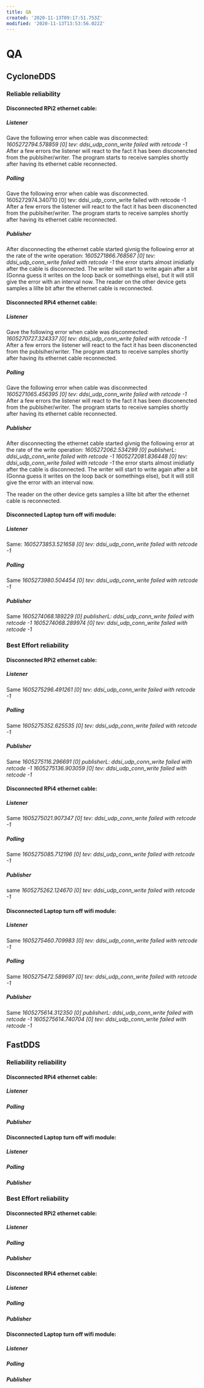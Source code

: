```yaml
---
title: QA
created: '2020-11-13T09:17:51.753Z'
modified: '2020-11-13T13:53:56.022Z'
---
```


# QA

## CycloneDDS

### Reliable reliability
#### Disconnected RPi2 ethernet cable:
##### Listener
Gave the following error when cable was disconmected: 
*1605272794.578859 [0]        tev: ddsi_udp_conn_write failed with retcode -1*
After a few errors the listener will react to the fact it has been disconencted from the publsiher/writer.
The program starts to receive samples shortly after having its ethernet cable reconnected.

##### Polling
Gave the following error when cable was disconmected.
1605272974.340710 [0]        tev: ddsi_udp_conn_write failed with retcode -1
After a few errors the listener will react to the fact it has been disconencted from the publsiher/writer.
The program starts to receive samples shortly after having its ethernet cable reconnected.

##### Publisher
After disconnecting the ethernet cable started givnig the following error at the rate of the write operation:
*1605271866.768567 [0]        tev: ddsi_udp_conn_write failed with retcode -1*
the error starts almost imidiatly after the cable is disconnected. The writer will start to write again after a bit (Gonna guess it writes on the loop back or somethings else), but it will still give the error with an interval now.
The reader on the other device gets samples a lillte bit after the ethernet cable is reconnected.

#### Disconnected RPi4 ethernet cable:
##### Listener
Gave the following error when cable was disconmected: 
*1605270727.324337 [0]        tev: ddsi_udp_conn_write failed with retcode -1*
After a few errors the listener will react to the fact it has been disconencted from the publsiher/writer.
The program starts to receive samples shortly after having its ethernet cable reconnected.

##### Polling
Gave the following error when cable was disconmected
*1605271065.456395 [0]        tev: ddsi_udp_conn_write failed with retcode -1*
After a few errors the listener will react to the fact it has been disconencted from the publsiher/writer.
The program starts to receive samples shortly after having its ethernet cable reconnected.

##### Publisher
After disconnecting the ethernet cable started givnig the following error at the rate of the write operation:
*1605272062.534299 [0] publisherL: ddsi_udp_conn_write failed with retcode -1*
*1605272081.836448 [0]        tev: ddsi_udp_conn_write failed with retcode -1*
the error starts almost imidiatly after the cable is disconnected. The writer will start to write again after a bit (Gonna guess it writes on the loop back or somethings else), but it will still give the error with an interval now.

The reader on the other device gets samples a lillte bit after the ethernet cable is reconnected.

#### Disconnected Laptop turn off wifi module:
##### Listener
Same:
*1605273853.521658 [0]        tev: ddsi_udp_conn_write failed with retcode -1*

##### Polling
Same
*1605273980.504454 [0]        tev: ddsi_udp_conn_write failed with retcode -1*

##### Publisher
Same
*1605274068.189229 [0] publisherL: ddsi_udp_conn_write failed with retcode -1*
*1605274068.289974 [0]        tev: ddsi_udp_conn_write failed with retcode -1*



### Best Effort reliability
#### Disconnected RPi2 ethernet cable:
##### Listener
Same
*1605275296.491261 [0]        tev: ddsi_udp_conn_write failed with retcode -1*

##### Polling
Same
*1605275352.625535 [0]        tev: ddsi_udp_conn_write failed with retcode -1*

##### Publisher
Same
*1605275116.296691 [0] publisherL: ddsi_udp_conn_write failed with retcode -1*
*1605275136.903059 [0]        tev: ddsi_udp_conn_write failed with retcode -1*


#### Disconnected RPi4 ethernet cable:
##### Listener
Same
*1605275021.907347 [0]        tev: ddsi_udp_conn_write failed with retcode -1*

##### Polling
Same
*1605275085.712196 [0]        tev: ddsi_udp_conn_write failed with retcode -1*

##### Publisher
same
*1605275262.124670 [0]        tev: ddsi_udp_conn_write failed with retcode -1*


#### Disconnected Laptop turn off wifi module:
##### Listener
Same
*1605275460.709983 [0]        tev: ddsi_udp_conn_write failed with retcode -1*
##### Polling
Same
*1605275472.589697 [0]        tev: ddsi_udp_conn_write failed with retcode -1*

##### Publisher
Same
*1605275614.312350 [0] publisherL: ddsi_udp_conn_write failed with retcode -1*
*1605275614.740704 [0]        tev: ddsi_udp_conn_write failed with retcode -1*


## FastDDS
### Reliability reliability
#### Disconnected RPi4 ethernet cable:
##### Listener

##### Polling

##### Publisher


#### Disconnected Laptop turn off wifi module:
##### Listener

##### Polling

##### Publisher


### Best Effort reliability
#### Disconnected RPi2 ethernet cable:
##### Listener

##### Polling

##### Publisher


#### Disconnected RPi4 ethernet cable:
##### Listener

##### Polling

##### Publisher


#### Disconnected Laptop turn off wifi module:
##### Listener

##### Polling

##### Publisher

